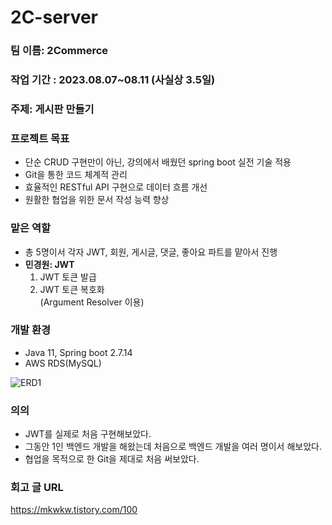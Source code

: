 # 2C-server

### 팀 이름: 2Commerce

### 작업 기간 : 2023.08.07~08.11 (사실상 3.5일)
### 주제: 게시판 만들기
### 프로젝트 목표
- 단순 CRUD 구현만이 아닌, 강의에서 배웠던 spring boot 실전 기술 적용
- Git을 통한 코드 체계적 관리
- 효율적인 RESTful API 구현으로 데이터 흐름 개선
- 원활한 협업을 위한 문서 작성 능력 향상

### 맡은 역할
- 총 5명이서 각자 JWT, 회원, 게시글, 댓글, 좋아요 파트를 맡아서 진행
- **민경원: JWT**
    1. JWT 토큰 발급
    2. JWT 토큰 복호화  
    (Argument Resolver 이용)

### 개발 환경
- Java 11, Spring boot 2.7.14
- AWS RDS(MySQL)

![ERD1](https://github.com/mkwkw/2C-server/assets/76611903/4fd58e20-6146-4b9e-bf0d-cd8387d895c5)

### 의의
- JWT를 실제로 처음 구현해보았다.
- 그동안 1인 백엔드 개발을 해왔는데 처음으로 백엔드 개발을 여러 명이서 해보았다.
- 협업을 목적으로 한 Git을 제대로 처음 써보았다.

### 회고 글 URL
https://mkwkw.tistory.com/100 
